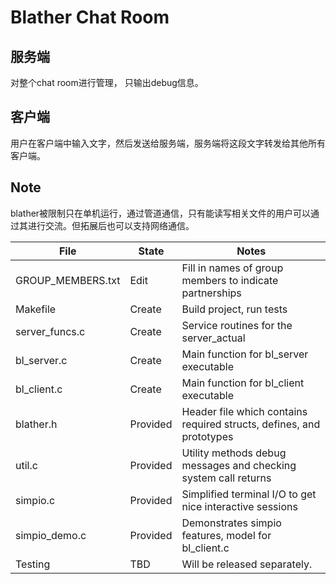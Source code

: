 # Blather Chat Room

## 服务端

对整个chat room进行管理， 只输出debug信息。

## 客户端

用户在客户端中输入文字，然后发送给服务端，服务端将这段文字转发给其他所有客户端。

## Note

blather被限制只在单机运行，通过管道通信，只有能读写相关文件的用户可以通过其进行交流。但拓展后也可以支持网络通信。

| File              | State    | Notes                                                                |
| ----------------- | -------- | -------------------------------------------------------------------- |
| GROUP_MEMBERS.txt | Edit     | Fill in names of group members to indicate partnerships              |
| Makefile           | Create   | Build project, run tests                                             |
| server_funcs.c    | Create   | Service routines for the server_actual                                      |
| bl_server.c       | Create   | Main function for bl_server executable                               |
| bl_client.c       | Create   | Main function for bl_client executable                               |
| blather.h         | Provided | Header file which contains required structs, defines, and prototypes   |
| util.c            | Provided | Utility methods debug messages and checking system call returns      |
| simpio.c          | Provided | Simplified terminal I/O to get nice interactive sessions              |
| simpio_demo.c     | Provided | Demonstrates simpio features, model for bl_client.c                  |
| Testing           | TBD      | Will be released separately.                                         |